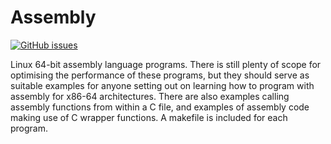 # Assembly
[![GitHub issues](https://img.shields.io/github/issues/Carla-de-Beer/Assembly.svg?style=flat-square)](https://github.com/Carla-de-Beer/Assembly/issues)

Linux 64-bit assembly language programs. 
There is still plenty of scope for optimising the performance of these programs, but they should serve as suitable 
examples for anyone setting out on learning how to program with assembly for x86-64 architectures. There are also examples calling assembly functions from within a C file, and examples of assembly code making use of C wrapper functions. A makefile is included for each program.
